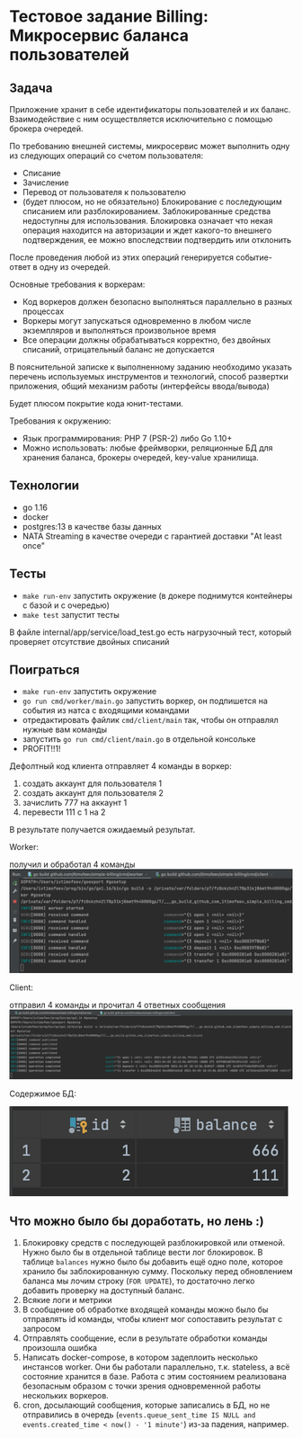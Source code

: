 # Тестовое задание Billing: Микросервис баланса пользователей

## Задача
Приложение хранит в себе идентификаторы пользователей и их баланс. Взаимодействие с ним осуществляется исключительно с помощью брокера очередей.

По требованию внешней системы, микросервис может выполнить одну из следующих операций со счетом пользователя:
- Списание
- Зачисление
- Перевод от пользователя к пользователю
- (будет плюсом, но не обязательно) Блокирование с последующим списанием или разблокированием. Заблокированные средства недоступны для использования. Блокировка означает что некая операция находится на авторизации и ждет какого-то внешнего подтверждения, ее можно впоследствии подтвердить или отклонить

После проведения любой из этих операций генерируется событие-ответ в одну из очередей.

Основные требования к воркерам:
- Код воркеров должен безопасно выполняться параллельно в разных процессах
- Воркеры могут запускаться одновременно в любом числе экземпляров и выполняться произвольное время
- Все операции должны обрабатываться корректно, без двойных списаний, отрицательный баланс не допускается

В пояснительной записке к выполненному заданию необходимо указать перечень используемых инструментов и технологий, способ развертки приложения, общий механизм работы (интерфейсы ввода/вывода)

Будет плюсом покрытие кода юнит-тестами.

Требования к окружению:
- Язык программирования: PHP 7 (PSR-2) либо Go 1.10+
- Можно использовать: любые фреймворки, реляционные БД для хранения баланса, брокеры очередей, key-value хранилища.

## Технологии
- go 1.16
- docker
- postgres:13 в качестве базы данных
- NATA Streaming в качестве очереди с гарантией доставки "At least once"

## Тесты
- `make run-env` запустить окружение (в докере поднимутся контейнеры с базой и с очередью)
- `make test` запустит тесты

В файле internal/app/service/load_test.go есть нагрузочный тест, который проверяет отсутствие двойных списаний

## Поиграться
- `make run-env` запустить окружение
- `go run cmd/worker/main.go` запустить воркер, он подпишется на события из натса с входящими командами
- отредактировать файлик `cmd/client/main` так, чтобы он отправлял нужные вам команды
- запустить `go run cmd/client/main.go` в отдельной консольке
- PROFIT!!1!

Дефолтный код клиента отправляет 4 команды в воркер:
1. создать аккаунт для пользователя 1
2. создать аккаунт для пользователя 2
3. зачислить 777 на аккаунт 1
4. перевести 111 с 1 на 2

В результате получается ожидаемый результат.

Worker:

получил и обработал 4 команды
![worker](docs/worker.png "worker")


Client:

отправил 4 команды и прочитал 4 ответных сообщения
![client](docs/client.png "client")

Содержимое БД:

![db](docs/db-balances.png "db")

## Что можно было бы доработать, но лень :)
1. Блокировку средств с последующей разблокировкой или отменой.
Нужно было бы в отдельной таблице вести лог блокировок.
В таблице `balances` нужно было бы добавить ещё одно поле, которое хранило бы заблокированную сумму. Поскольку перед обновлением баланса мы лочим строку (`FOR UPDATE`), то достаточно легко добавить проверку на доступный баланс.
2. Всякие логи и метрики
3. В сообщение об обработке входящей команды можно было бы отправлять id команды, чтобы клиент мог сопоставить результат с запросом
4. Отправлять сообщение, если в результате обработки команды произошла ошибка
5. Написать docker-compose, в котором задеплоить несколько инстансов worker. Они бы работали параллельно, т.к. stateless, а всё состояние хранится в базе. Работа с этим состоянием реализована безопасным образом с точки зрения одновременной работы нескольких воркеров.
6. cron, досылающий сообщения, которые записались в БД, но не отправились в очередь (`events.queue_sent_time IS NULL and events.created_time < now() - '1 minute'`) из-за падения, например.



